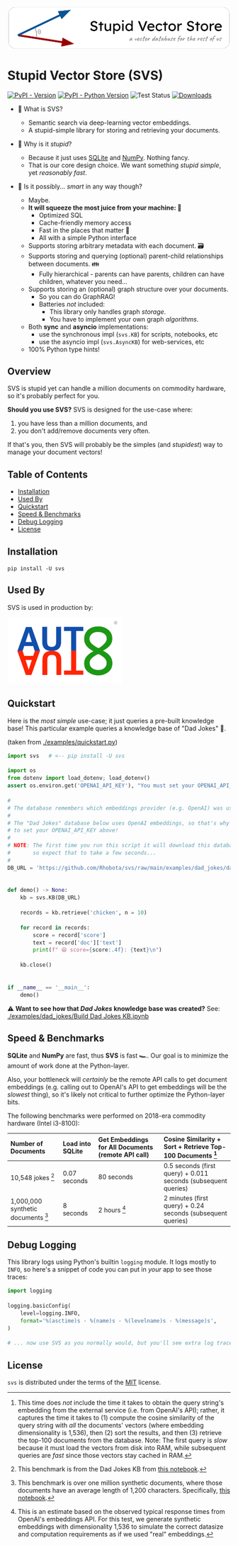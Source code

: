 ![SVS Logo](https://raw.githubusercontent.com/Rhobota/svs/main/logos/svs.png)

# Stupid Vector Store (SVS)

[![PyPI - Version](https://img.shields.io/pypi/v/svs.svg)](https://pypi.org/project/svs)
[![PyPI - Python Version](https://img.shields.io/pypi/pyversions/svs.svg)](https://pypi.org/project/svs)
![Test Status](https://github.com/Rhobota/svs/actions/workflows/test.yml/badge.svg?branch=main)
[![Downloads](https://static.pepy.tech/badge/svs)](https://pepy.tech/project/svs)

- 🤔 What is SVS?
  - Semantic search via deep-learning vector embeddings.
  - A stupid-simple library for storing and retrieving your documents.

- 💩 Why is it _stupid_?
  - Because it just uses [SQLite](https://www.sqlite.org/) and [NumPy](https://numpy.org/). Nothing fancy.
  - That is our core design choice. We want something _stupid simple_, yet _reasonably fast_.

- 🧠 Is it possibly... _smart_ in any way though?
  - Maybe.
  - **It will squeeze the most juice from your machine: 🍊**
     - Optimized SQL
     - Cache-friendly memory access
     - Fast in the places that matter 🚀
     - All with a simple Python interface
  - Supports storing arbitrary metadata with each document. 🗃️
  - Supports storing and querying (optional) parent-child relationships between documents. 👪
     - Fully hierarchical - parents can have parents, children can have children, whatever you need...
  - Supports storing an (optional) graph structure over your documents.
     - So you can do GraphRAG!
     - Batteries _not_ included:
        - This library only handles graph _storage_.
        - You have to implement your own graph _algorithms_.
  - Both **sync** and **asyncio** implementations:
     - use the synchronous impl (`svs.KB`) for scripts, notebooks, etc
     - use the asyncio impl (`svs.AsyncKB`) for web-services, etc
  - 100% Python type hints!

## Overview

SVS is stupid yet can handle a million documents on commodity hardware, so it's probably perfect for you.

**Should you use SVS?** SVS is designed for the use-case where:
 1. you have less than a million documents, and
 2. you don't add/remove documents very often.

If that's you, then SVS will probably be the simples (and _stupidest_) way to manage your document vectors!

## Table of Contents

- [Installation](#installation)
- [Used By](#used-by)
- [Quickstart](#quickstart)
- [Speed & Benchmarks](#speed--benchmarks)
- [Debug Logging](#debug-logging)
- [License](#license)

## Installation

```console
pip install -U svs
```

## Used By

SVS is used in production by:

[![AutoAuto](https://raw.githubusercontent.com/Rhobota/svs/main/logos/autoauto.png)](https://www.autoauto.ai/)

## Quickstart

Here is the _most simple_ use-case; it just queries a pre-built knowledge base!
This particular example queries a knowledge base of "Dad Jokes" 🤩.

(taken from [./examples/quickstart.py](./examples/quickstart.py))

```python
import svs   # <-- pip install -U svs

import os
from dotenv import load_dotenv; load_dotenv()
assert os.environ.get('OPENAI_API_KEY'), "You must set your OPENAI_API_KEY environment variable!"

#
# The database remembers which embeddings provider (e.g. OpenAI) was used.
#
# The "Dad Jokes" database below uses OpenAI embeddings, so that's why you had
# to set your OPENAI_API_KEY above!
#
# NOTE: The first time you run this script it will download this database,
#       so expect that to take a few seconds...
#
DB_URL = 'https://github.com/Rhobota/svs/raw/main/examples/dad_jokes/dad_jokes.sqlite.gz'


def demo() -> None:
    kb = svs.KB(DB_URL)

    records = kb.retrieve('chicken', n = 10)

    for record in records:
        score = record['score']
        text = record['doc']['text']
        print(f" 😆 score={score:.4f}: {text}\n")

    kb.close()


if __name__ == '__main__':
    demo()
```

⚠️ **Want to see how that _Dad Jokes_ knowledge base was created?** See: [./examples/dad_jokes/Build Dad Jokes KB.ipynb](<./examples/dad_jokes/Build Dad Jokes KB.ipynb>)

## Speed & Benchmarks

**SQLite** and **NumPy** are fast, thus **SVS** is fast 🏎️. Our goal is to minimize the amount of work done at the Python-layer.

Also, your bottleneck will *certainly* be the remote API calls to get document embeddings (e.g. calling out to OpenAI's API to get embeddings will be the _slowest_ thing), so it's likely not critical to further optimize the Python-layer bits.

The following benchmarks were performed on 2018-era commodity hardware (Intel i3-8100):

| Number of Documents                | Load into SQLite | Get Embeddings for All Documents (remote API call) | Cosine Similarity + Sort + Retrieve Top-100 Documents [^3]     |
|:---------------------------------- |:---------------- |:-------------------------------------------------- |:-------------------------------------------------------------- |
| 10,548 jokes [^1]                  | 0.07 seconds     | 80 seconds                                         | 0.5 seconds (first query) + 0.011 seconds (subsequent queries) |
| 1,000,000 synthetic documents [^2] | 8 seconds        | 2 hours [^4]                                       | 2 minutes (first query) + 0.24 seconds (subsequent queries)    |

[^1]: This benchmark is from the Dad Jokes KB from [this notebook](<./examples/dad_jokes/Build Dad Jokes KB.ipynb>).

[^2]: This benchmark is over one million synthetic documents, where those documents have an average length of 1,200 characters. Specifically, [this notebook](<./examples/One Million Documents Benchmark.ipynb>).

[^3]: This time does _not_ include the time it takes to obtain the query string's embedding from the external service (i.e. from OpenAI's API); rather, it captures the time it takes to (1) compute the cosine similarity of the query string with _all_ the documents' vectors (where embedding dimensionality is 1,536), then (2) sort the results, and then (3) retrieve the top-100 documents from the database. Note: The first query is _slow_ because it must load the vectors from disk into RAM, while subsequent queries are _fast_ since those vectors stay cached in RAM.

[^4]: This is an estimate based on the observed typical response times from OpenAI's embeddings API. For this test, we generate synthetic embeddings with dimensionality 1,536 to simulate the correct datasize and computation requirements as if we used "real" embeddings.

## Debug Logging

This library logs using Python's builtin `logging` module. It logs mostly to `INFO`, so here's a snippet of code you can put in _your_ app to see those traces:

```python
import logging

logging.basicConfig(
    level=logging.INFO,
    format='%(asctime)s - %(name)s - %(levelname)s - %(message)s',
)

# ... now use SVS as you normally would, but you'll see extra log traces!
```

## License

`svs` is distributed under the terms of the [MIT](https://spdx.org/licenses/MIT.html) license.
